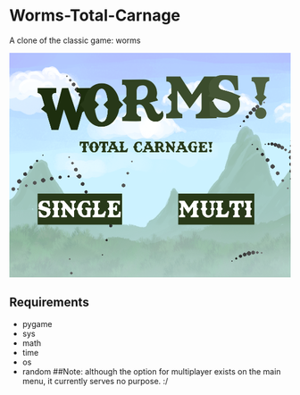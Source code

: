 # Worms-Total-Carnage
A clone of the classic game: worms

![alt text](https://github.com/FergusGriggs/Worms-Total-Carnage/blob/master//screenshot0.png)
## Requirements

- pygame
- sys
- math
- time
- os
- random
##Note:
although the option for multiplayer exists on the main menu, it currently serves no purpose. :/

